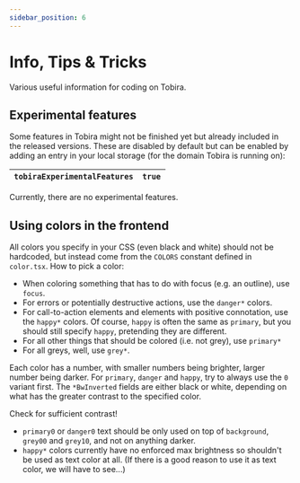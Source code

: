 ```yaml
---
sidebar_position: 6
---
```


# Info, Tips & Tricks

Various useful information for coding on Tobira.


## Experimental features

Some features in Tobira might not be finished yet but already included in the released versions.
These are disabled by default but can be enabled by adding an entry in your local storage (for the domain Tobira is running on):

| `tobiraExperimentalFeatures` | `true` |
| --- | --- |

Currently, there are no experimental features.


## Using colors in the frontend

All colors you specify in your CSS (even black and white) should not be hardcoded, but instead come from the `COLORS` constant defined in `color.tsx`.
How to pick a color:

- When coloring something that has to do with focus (e.g. an outline), use `focus`.
- For errors or potentially destructive actions, use the `danger*` colors.
- For call-to-action elements and elements with positive connotation, use the `happy*` colors.
  Of course, `happy` is often the same as `primary`, but you should still specify `happy`, pretending they are different.
- For all other things that should be colored (i.e. not grey), use `primary*`
- For all greys, well, use `grey*`.

Each color has a number, with smaller numbers being brighter, larger number being darker.
For `primary`, `danger` and `happy`, try to always use the `0` variant first.
The `*BwInverted` fields are either black or white, depending on what has the greater contrast to the specified color.

Check for sufficient contrast!

- `primary0` or `danger0` text should be only used on top of `background`, `grey00` and `grey10`, and not on anything darker.
- `happy*` colors currently have no enforced max brightness so shouldn't be used as text color at all.
  (If there is a good reason to use it as text color, we will have to see...)
